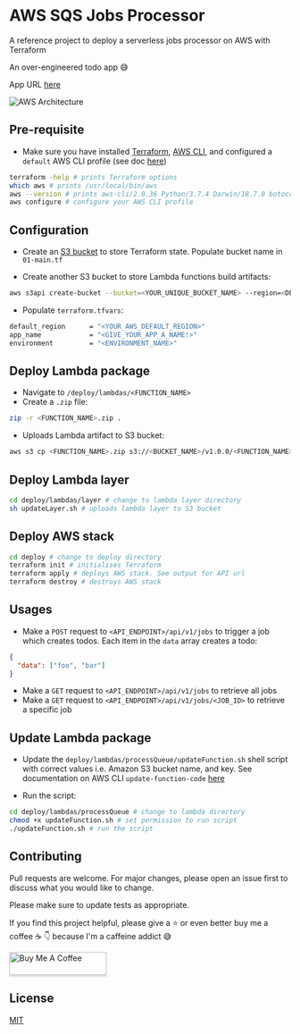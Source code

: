 # AWS SQS Jobs Processor

A reference project to deploy a serverless jobs processor on AWS with Terraform

An over-engineered todo app :sweat_smile:

App URL [here](https://pypfonxmfa.execute-api.us-east-1.amazonaws.com/production/api/v1/jobs)

![AWS Architecture](img/aws-sqs.JPG)

## Pre-requisite

- Make sure you have installed [Terraform](https://learn.hashicorp.com/tutorials/terraform/install-cli), [AWS CLI](https://docs.aws.amazon.com/cli/latest/userguide/install-cliv2-mac.html#cliv2-mac-prereq), and configured a `default` AWS CLI profile (see doc [here](https://docs.aws.amazon.com/cli/latest/userguide/cli-configure-quickstart.html#cli-configure-quickstart-profiles))

```bash
terraform -help # prints Terraform options
which aws # prints /usr/local/bin/aws
aws --version # prints aws-cli/2.0.36 Python/3.7.4 Darwin/18.7.0 botocore/2.0.0
aws configure # configure your AWS CLI profile
```

## Configuration

- Create an [S3 bucket](https://www.terraform.io/docs/language/settings/backends/s3.html) to store Terraform state. Populate bucket name in `01-main.tf`

- Create another S3 bucket to store Lambda functions build artifacts:

```bash
aws s3api create-bucket --bucket=<YOUR_UNIQUE_BUCKET_NAME> --region=<DEFAULT_REGION>
```

- Populate `terraform.tfvars`:

```bash
default_region      = "<YOUR_AWS_DEFAULT_REGION>"
app_name            = "<GIVE_YOUR_APP_A_NAME!>"
environment         = "<ENVIRONMENT_NAME>"
```

## Deploy Lambda package

- Navigate to `/deploy/lambdas/<FUNCTION_NAME>`
- Create a `.zip` file:

```bash
zip -r <FUNCTION_NAME>.zip .
```

- Uploads Lambda artifact to S3 bucket:

```bash
aws s3 cp <FUNCTION_NAME>.zip s3://<BUCKET_NAME>/v1.0.0/<FUNCTION_NAME>.zip
```

## Deploy Lambda layer

```bash
cd deploy/lambdas/layer # change to lambda layer directory
sh updateLayer.sh # uploads lambda layer to S3 bucket
```

## Deploy AWS stack

```bash
cd deploy # change to deploy directory
terraform init # initialises Terraform
terraform apply # deploys AWS stack. See output for API url
terraform destroy # destroys AWS stack
```

## Usages

- Make a `POST` request to `<API_ENDPOINT>/api/v1/jobs` to trigger a job which creates todos. Each item in the `data` array creates a todo:

```json
{
  "data": ["foo", "bar"]
}
```

- Make a `GET` request to `<API_ENDPOINT>/api/v1/jobs` to retrieve all jobs
- Make a `GET` request to `<API_ENDPOINT>/api/v1/jobs/<JOB_ID>` to retrieve a specific job

## Update Lambda package

- Update the `deploy/lambdas/processQueue/updateFunction.sh` shell script with correct values i.e. Amazon S3 bucket name, and key. See documentation on AWS CLI `update-function-code` [here](https://awscli.amazonaws.com/v2/documentation/api/latest/reference/lambda/update-function-code.html)

- Run the script:

```bash
cd deploy/lambdas/processQueue # change to lambda directory
chmod +x updateFunction.sh # set permission to run script
./updateFunction.sh # run the script
```

## Contributing

Pull requests are welcome. For major changes, please open an issue first to discuss what you would like to change.

Please make sure to update tests as appropriate.

If you find this project helpful, please give a :star: or even better buy me a coffee :coffee: :point_down: because I'm a caffeine addict :sweat_smile:

<a href="https://www.buymeacoffee.com/matlau" target="_blank"><img src="https://www.buymeacoffee.com/assets/img/custom_images/orange_img.png" alt="Buy Me A Coffee" style="height: 41px !important;width: 174px !important;box-shadow: 0px 3px 2px 0px rgba(190, 190, 190, 0.5) !important;-webkit-box-shadow: 0px 3px 2px 0px rgba(190, 190, 190, 0.5) !important;" ></a>

## License

[MIT](https://choosealicense.com/licenses/mit/)
